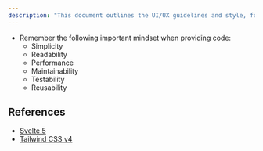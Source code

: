 ```yaml
---
description: "This document outlines the UI/UX guidelines and style, focusing on Svelte and Tailwind CSS."
---
```


- Remember the following important mindset when providing code:
  - Simplicity
  - Readability
  - Performance
  - Maintainability
  - Testability
  - Reusability

## References

- [Svelte 5](${workspaceFolder}/.github/instructions/svelte.instructions.md)
- [Tailwind CSS v4](${workspaceFolder}/.github/instructions/tailwindCSS.instructions.md)
